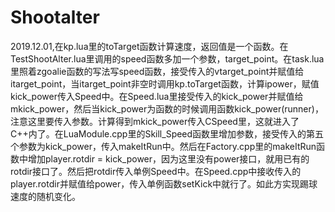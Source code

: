 # Shootalter
2019.12.01,在kp.lua里的toTarget函数计算速度，返回值是一个函数。在TestShootAlter.lua里调用的speed函数多加一个参数，target_point。在task.lua里照着zgoalie函数的写法写speed函数，接受传入的vtarget_point并赋值给itarget_point，当itarget_point非空时调用kp.toTarget函数，计算ipower，赋值kick_power传入Speed中。在Speed.lua里接受传入的kick_power并赋值给mkick_power，然后当kick_power为函数的时候调用函数kick_power(runner)，注意这里要传入参数。计算得到mkick_power传入CSpeed里，这就进入了C++内了。在LuaModule.cpp里的Skill_Speed函数里增加参数，接受传入的第五个参数为kick_power，传入makeItRun中。然后在Factory.cpp里的makeItRun函数中增加player.rotdir = kick_power，因为这里没有power接口，就用已有的rotdir接口了。然后把rotdir传入单例Speed中。在Speed.cpp中接收传入的player.rotdir并赋值给power，传入单例函数setKick中就行了。如此方实现踢球速度的随机变化。